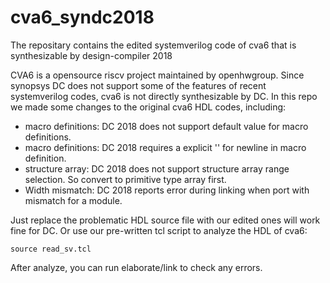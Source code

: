 # cva6_syndc2018
The repositary contains the edited systemverilog code of cva6 that is synthesizable by design-compiler 2018

CVA6 is a opensource riscv project maintained by openhwgroup.
Since synopsys DC does not support some of the features of recent systemverilog codes,
cva6 is not directly synthesizable by DC. In this repo we made some changes to the original cva6 HDL codes, including:

- macro definitions: DC 2018 does not support default value for macro definitions.
- macro definitions: DC 2018 requires a explicit '\' for newline in macro definition. 
- structure array: DC 2018 does not support structure array range selection. So convert to primitive type array first.
- Width mismatch: DC 2018 reports error during linking when port with mismatch for a module.

Just replace the problematic HDL source file with our edited ones will work fine for DC.
Or use our pre-written tcl script to analyze the HDL of cva6:
```
source read_sv.tcl
```
After analyze, you can run elaborate/link to check any errors.

